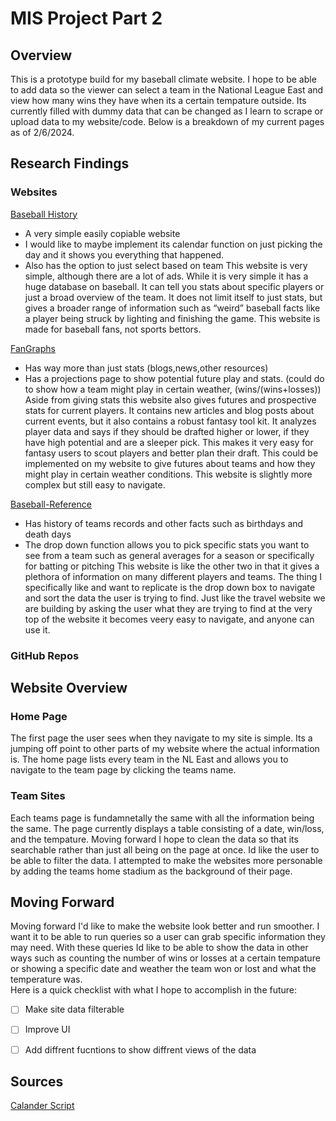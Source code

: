 # MIS Project Part 2 #
## Overview ##
This is a prototype build for my baseball climate website.  I hope to be able to add data so the viewer can select a team in the National League East and view how many wins they have when its a certain tempature outside.  Its currently filled with dummy data that can be changed
as I learn to scrape or upload data to my website/code. Below is a breakdown of my current pages as of 2/6/2024.
## Research Findings ##
### Websites ###
[Baseball History](https://www.baseball-almanac.com/history/today.php?d=01-01)
- A very simple easily copiable website
- I would like to maybe implement its calendar function on just picking the day and it shows you everything that happened. 
- Also has the option to just select based on team
This website is very simple, although there are a lot of ads.  While it is very simple it has a huge database on baseball.  It can tell you stats about specific players or just a broad overview of the team.  It does not limit itself to just stats, but gives a broader range of information such as “weird” baseball facts like a player being struck by lighting and finishing the game.  This website is made for baseball fans, not sports bettors.

[FanGraphs](https://www.fangraphs.com/)
- Has way more than just stats (blogs,news,other resources)
- Has a projections page to show potential future play and stats.  (could do to show how a team might play in certain weather, (wins/(wins+losses))
Aside from giving stats this website also gives futures and prospective stats for current players.  It contains new articles and blog posts about current events, but it also contains a robust fantasy tool kit.  It analyzes player data and says if they should be drafted higher or lower, if they have high potential and are a sleeper pick.  This makes it very easy for fantasy users to scout players and better plan their draft.  This could be implemented on my website to give futures about teams and how they might play in certain weather conditions.  This website is slightly more complex but still easy to navigate.

[Baseball-Reference](https://www.baseball-reference.com/)
- Has history of teams records and other facts such as birthdays and death days
- The drop down function allows you to pick specific stats you want to see from a team such as general averages for a season or specifically for batting or pitching
This website is like the other two in that it gives a plethora of information on many different players and teams.  The thing I specifically like and want to replicate is the drop down box to navigate and sort the data the user is trying to find.  Just like the travel website we are building by asking the user what they are trying to find at the very top of the website it becomes veery easy to navigate, and anyone can use it. 

### GitHub Repos ###


## Website Overview ##
### Home Page ###
  The first page the user sees when they navigate to my site is simple.  Its a jumping off point to other parts of my website where the actual information is.  The home page lists every team in the NL East and allows you to navigate to the team page by clicking the teams name.
### Team Sites ###
  Each teams page is fundamnetally the same with all the information being the same.  The page currently displays a table consisting of a date, win/loss, and the tempature.  Moving forward I hope to clean the data so that its searchable rather than just all being on the page at once.
  Id like the user to be able to  filter the data.  I attempted to make the websites more personable by adding the teams home stadium as the background of their page.
## Moving Forward ##
Moving forward I'd like to make the website look better and run smoother.  I want it to be able to run queries so a user can grab specific information they may need.  With these queries Id like to be able to show the data in other ways such as counting the number of wins or losses at a certain tempature or showing
a specific date and weather the team won or lost and what the temperature was.  
Here is a quick checklist with what I hope to accomplish in the future:
- [ ] Make site data filterable
- [ ] Improve UI
- [ ] Add diffrent fucntions to show diffrent views of the data




## Sources ## 
[Calander Script](https://github.com/capjamesg/web-calendar/blob/main/webcalendar.js)
